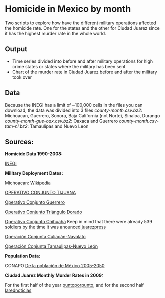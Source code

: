 ﻿Homicide in Mexico by month
================================================
Two scripts to explore how have the different military operations affected the homicide rate. One for the states and the other for Ciudad Juarez since it has the highest murder rate in the whole world.

Output
------
* Time series divided into before and after military operations for high crime states or states where the military has been sent
* Chart of the murder rate in Ciudad Juarez before and after the military took over

Data
-----
Because the INEGI has a limit of ~100,000 cells in the files you can download, the data was divided into 3 files
_county-month.csv.bz2_: Michoacan, Guerrero, Sonora, Baja California (not Norte), Sinaloa, Durango
_county-month-gue-oax.csv.bz2_: Oaxaca and Guerrero
_county-month.csv-tam-nl.bz2_: Tamaulipas and Nuevo Leon


Sources:
--------
__Homicide Data 1990-2008:__

[INEGI](http://www.inegi.org.mx/est/contenidos/espanol/proyectos/continuas/vitales/bd/mortalidad/MortalidadGeneral.asp?s=est&c=11144)

__Military Deployment Dates:__

Michoacan: [Wikipedia](http://en.wikipedia.org/wiki/Operation_Michoacan)

[OPERATIVO CONJUNTO  TIJUANA](http://www.pgr.gob.mx/cmsocial/coms07/210107%20resultado%20de%20operaciones%20conjuntas.ppt)

[Operativo Conjunto Guerrero](http://www.pgr.gob.mx/cmsocial/coms07/210107%20resultado%20de%20operaciones%20conjuntas.ppt)

[Operativo Conjunto Triángulo Dorado](http://www.pgr.gob.mx/cmsocial/coms07/210107%20resultado%20de%20operaciones%20conjuntas.ppt)

[Operativo Conjunto Chihuaha](www.el-mexicano.com.mx%2Fnoticias%2Fnacional%2F2009%2F03%2F02%2Fsitian-militares-ciudad-juarez.aspx&ei=OoZgS-nmA4XYtgOHwpGzCw&usg=AFQjCNH5AvHSTNwSpMPqT98OuiSYA8kbjg&sig2=rucCCB325xG_lYgmU_Rodw) Keep in mind that there were already 539 soldiers by the time it was anounced
[juarezpress](http://www.juarezpress.com/not_detalle.php?id_n=12641&busca=sedena) 

[Operación Conjunta Culiacán-Navolato](http://www.tabascohoy.com.mx/nota.php?id_nota=155210)

[Operación Conjunta Tamaulipas-Nuevo León](http://www.elsiglodedurango.com.mx/descargas/pdf/2007/02/19/19dgo08a.pdf?v)

__Population Data:__

CONAPO [De la población de México 2005-2050](http://www.conapo.gob.mx/00cifras/proy/municipales.xls)

__Ciudad Juarez Monthly Murder Rates in 2009:__

For the first half of the year [puntoporpunto](http://www.puntoporpunto.com/informacion-general/en_juarez_suman_mil_13_asesina.php),
and for the second half [larednoticias](http://www.larednoticias.com/detalle.cfm?s=26)